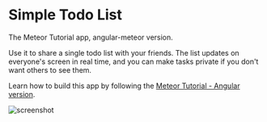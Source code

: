 # Simple Todo List

The Meteor Tutorial app, angular-meteor version.

Use it to share a single todo list with your friends. The list updates on everyone's screen in real time, and you can make tasks private if you don't want others to see them.

Learn how to build this app by following the [Meteor Tutorial - Angular version](https://www.meteor.com/tutorials/angular/creating-an-app).

![screenshot](https://github.com/meteor/app/blob/master/screenshot.png)
